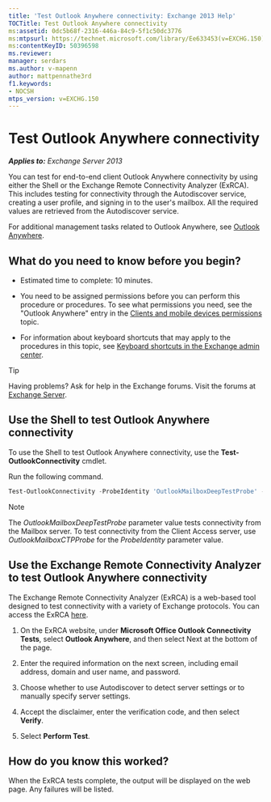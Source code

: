```yaml
---
title: 'Test Outlook Anywhere connectivity: Exchange 2013 Help'
TOCTitle: Test Outlook Anywhere connectivity
ms:assetid: 0dc5b68f-2316-446a-84c9-5f1c50dc3776
ms:mtpsurl: https://technet.microsoft.com/library/Ee633453(v=EXCHG.150)
ms:contentKeyID: 50396598
ms.reviewer: 
manager: serdars
ms.author: v-mapenn
author: mattpennathe3rd
f1.keywords:
- NOCSH
mtps_version: v=EXCHG.150
---
```


# Test Outlook Anywhere connectivity

_**Applies to:** Exchange Server 2013_

You can test for end-to-end client Outlook Anywhere connectivity by using either the Shell or the Exchange Remote Connectivity Analyzer (ExRCA). This includes testing for connectivity through the Autodiscover service, creating a user profile, and signing in to the user's mailbox. All the required values are retrieved from the Autodiscover service.

For additional management tasks related to Outlook Anywhere, see [Outlook Anywhere](outlook-anywhere-exchange-2013-help.md).

## What do you need to know before you begin?

- Estimated time to complete: 10 minutes.

- You need to be assigned permissions before you can perform this procedure or procedures. To see what permissions you need, see the "Outlook Anywhere" entry in the [Clients and mobile devices permissions](clients-and-mobile-devices-permissions-exchange-2013-help.md) topic.

- For information about keyboard shortcuts that may apply to the procedures in this topic, see [Keyboard shortcuts in the Exchange admin center](keyboard-shortcuts-in-the-exchange-admin-center-2013-help.md).

> [!TIP]
> Having problems? Ask for help in the Exchange forums. Visit the forums at [Exchange Server](https://go.microsoft.com/fwlink/p/?linkid=60612).

## Use the Shell to test Outlook Anywhere connectivity

To use the Shell to test Outlook Anywhere connectivity, use the **Test-OutlookConnectivity** cmdlet.

Run the following command.

```powershell
Test-OutlookConnectivity -ProbeIdentity 'OutlookMailboxDeepTestProbe' -MailboxId tony@contoso.com -Hostname contoso.com
```

> [!NOTE]
> The <EM>OutlookMailboxDeepTestProbe</EM> parameter value tests connectivity from the Mailbox server. To test connectivity from the Client Access server, use <EM>OutlookMailboxCTPProbe</EM> for the <EM>ProbeIdentity</EM> parameter value.

## Use the Exchange Remote Connectivity Analyzer to test Outlook Anywhere connectivity

The Exchange Remote Connectivity Analyzer (ExRCA) is a web-based tool designed to test connectivity with a variety of Exchange protocols. You can access the ExRCA [here](https://testconnectivity.microsoft.com/tests/o365).

1. On the ExRCA website, under **Microsoft Office Outlook Connectivity Tests**, select **Outlook Anywhere**, and then select Next at the bottom of the page.

2. Enter the required information on the next screen, including email address, domain and user name, and password.

3. Choose whether to use Autodiscover to detect server settings or to manually specify server settings.

4. Accept the disclaimer, enter the verification code, and then select **Verify**.

5. Select **Perform Test**.

## How do you know this worked?

When the ExRCA tests complete, the output will be displayed on the web page. Any failures will be listed.
